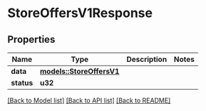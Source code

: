 # StoreOffersV1Response

## Properties

Name | Type | Description | Notes
------------ | ------------- | ------------- | -------------
**data** | [**models::StoreOffersV1**](StoreOffersV1.md) |  | 
**status** | **u32** |  | 

[[Back to Model list]](../README.md#documentation-for-models) [[Back to API list]](../README.md#documentation-for-api-endpoints) [[Back to README]](../README.md)


